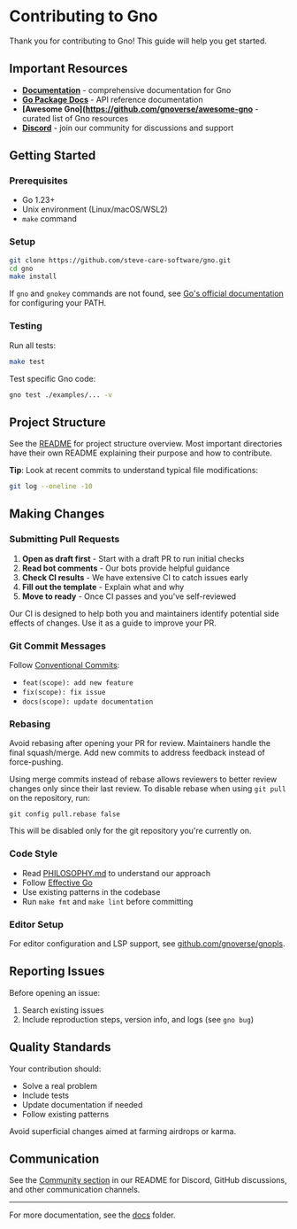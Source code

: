 # Contributing to Gno

Thank you for contributing to Gno! This guide will help you get started.

## Important Resources

- **[Documentation](https://docs.gno.land)** - comprehensive documentation for Gno
- **[Go Package Docs](https://gnolang.github.io/gno/github.com/steve-care-software/gno.html)** - API reference documentation
- **[Awesome Gno](https://github.com/gnoverse/awesome-gno** - curated list of Gno resources
- **[Discord](https://discord.gg/YFtMjWwUN7)** - join our community for discussions and support

## Getting Started

### Prerequisites

- Go 1.23+
- Unix environment (Linux/macOS/WSL2)
- `make` command

### Setup

```bash
git clone https://github.com/steve-care-software/gno.git
cd gno
make install
```

If `gno` and `gnokey` commands are not found, see [Go's official
documentation](https://go.dev/doc/tutorial/compile-install) for configuring your
PATH.

### Testing

Run all tests:
```bash
make test
```

Test specific Gno code:
```bash
gno test ./examples/... -v
```

## Project Structure

See the [README](./README.md) for project structure overview. Most important
directories have their own README explaining their purpose and how to
contribute.

**Tip**: Look at recent commits to understand typical file modifications:
```bash
git log --oneline -10
```

## Making Changes

### Submitting Pull Requests

1. **Open as draft first** - Start with a draft PR to run initial checks
2. **Read bot comments** - Our bots provide helpful guidance
3. **Check CI results** - We have extensive CI to catch issues early
4. **Fill out the template** - Explain what and why
5. **Move to ready** - Once CI passes and you've self-reviewed

Our CI is designed to help both you and maintainers identify potential side
effects of changes. Use it as a guide to improve your PR.

### Git Commit Messages

Follow [Conventional Commits](https://www.conventionalcommits.org/):
- `feat(scope): add new feature`
- `fix(scope): fix issue`
- `docs(scope): update documentation`

### Rebasing

Avoid rebasing after opening your PR for review. Maintainers handle the final
squash/merge. Add new commits to address feedback instead of force-pushing.

Using merge commits instead of rebase allows reviewers
to better review changes only since their last review.
To disable rebase when using `git pull` on the repository, run:

	git config pull.rebase false

This will be disabled only for the git repository you're currently on.

### Code Style

- Read [PHILOSOPHY.md](./PHILOSOPHY.md) to understand our approach
- Follow [Effective Go](https://go.dev/doc/effective_go)
- Use existing patterns in the codebase
- Run `make fmt` and `make lint` before committing

### Editor Setup

For editor configuration and LSP support, see
[github.com/gnoverse/gnopls](https://github.com/gnoverse/gnopls).

## Reporting Issues

Before opening an issue:
1. Search existing issues
2. Include reproduction steps, version info, and logs (see `gno bug`)

## Quality Standards

Your contribution should:
- Solve a real problem
- Include tests
- Update documentation if needed
- Follow existing patterns

Avoid superficial changes aimed at farming airdrops or karma.

## Communication

See the [Community section](./README.md#community) in our README for Discord,
GitHub discussions, and other communication channels.

---

For more documentation, see the [docs](./docs/) folder.
